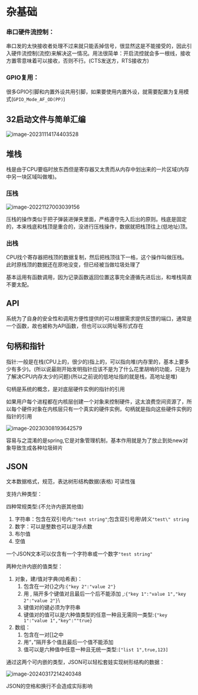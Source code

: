 # 杂基础

### 串口硬件流控制：

串口发的太快接收者处理不过来就只能丢掉信号，很显然这是不能接受的，因此引入硬件流控制(流控)来解决这一情况。用法很简单：开启流控就会多一根线，接收方置零意味着可以接收，否则不行。(CTS发送方，RTS接收方)



### GPIO复用：

很多GPIO引脚和内置外设共用引脚，如果要使用内置外设，就需要配置为复用模式(`GPIO_Mode_AF_OD(PP)`)



## 32启动文件与简单汇编

![image-20231114174403528](C:\Users\asus\OneDrive\桌面\NEW_MY\pictrue\image-20231114174403528.png)

## 堆栈

栈是由于CPU要临时放东西但是寄存器又太贵而从内存中划出来的一片区域(内存中另一块区域叫做堆)。

### 压栈

![image-20221127003039156](C:\Users\86180\Desktop\my\note\image-20221127003039156.png)

压栈的操作类似于把子弹装进弹夹里面，严格遵守先入后出的原则。栈底是固定的，本来栈底和栈顶是重合的，没进行压栈操作，数据就把栈顶往上(低地址)顶。

### 出栈

CPU找个寄存器把栈顶的数据复制，然后把栈顶往下一格，这个操作叫做压栈。此时原栈顶的数据还在原地没变，但已经被当做垃圾处理了



基本运用有函数调用，因为记录函数返回位置这事完全遵循先进后出，和堆栈简直不要太配。



## API

系统为了自身的安全性和调用方便性提供的可以根据需求提供反馈的端口，通常是一个函数，故也被称为API函数，但也可以以网址等形式存在



## 句柄和指针

指针:一般是在栈(CPU上的，很少的)指上的，可以指向堆(内存里的，基本上要多少有多少)。(所以说最刚开始发明指针应该不是为了什么花里胡哨的功能，只是为了解决CPU内存太少的问题)(所以之前说的低地址指的就是栈，高地址是堆)

句柄是系统的概念，是对底层硬件实例的指针的引用

如果用户每个进程都在内核层创建一个对象来控制硬件，这太浪费空间资源了，所以每个硬件对象在内核层只有一个真实的硬件实例，句柄就是指向这些硬件实例的指针的引用

![image-20230308193642579](C:\Users\86180\Desktop\my\note\image-20230308193642579.png)

容易与之混淆的是spring,它是对象管理机制，基本作用就是为了放止到处new对象导致生成各种垃圾碎片



## JSON

文本数据格式，规范，表达树形结构数据(表格) 可读性强

支持六种类型：

四种常规类型:(不允许内嵌其他值)

1. 字符串：包含在双引号内:`"test string"`;包含双引号用\转义`"test\" string`
2. 数字：可以是整数也可以是浮点数
3. 布尔值
4. 空值

一个JSON文本可以仅含有一个字符串或一个数字`"test string"`



两种允许内嵌的值类型：

1. 对象，建/值对字典(哈希表)：
   1. 包含在一对{}之内:`{"key 2":"value 2"}`
   2. 用  ,  隔开多个键值对且最后一个后不能添加  ,:`{"key 1":"value 1","key 2":"value 2"}`\
   3. 键值对的键必须为字符串
   4. 键值对的值可以是六种值类型的任意一种且无需同一类型:`{"key 1":"value 1","key":""true}`
2. 数组：
   1. 包含在一对[]之中
   2. 用“，”隔开多个值且最后一个值不能添加
   3. 值可以是六种值中任意一种且无统一类型:`["list 1",true,123]`

通过这两个可内嵌的类型，JSON可以轻松套娃实现树形结构的数据：

![image-20240317214240348](C:\Users\asus\OneDrive\桌面\NEW_MY\pictrue\image-20240317214240348.png)

JSON的空格和换行不会造成实际影响